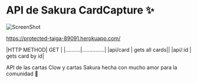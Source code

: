 # API de Sakura CardCapture ✨


![ScreenShot](https://raw.github.com/JessVel/sakura-card-capture-api/main/assets/sakura.jpg) 


https://protected-taiga-89091.herokuapp.com/

|HTTP METHOD|      GET       |
|..........|...............|
|api/card   | gets all cards||
|api/:id    | gets card by id|


API de las cartas Clow y cartas Sakura hecha con mucho amor para la comunidad 🌈


